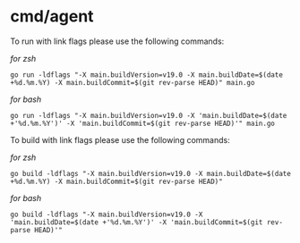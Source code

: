 # cmd/agent

To run with link flags please use the following commands:

*for zsh*
```
go run -ldflags "-X main.buildVersion=v19.0 -X main.buildDate=$(date +%d.%m.%Y) -X main.buildCommit=$(git rev-parse HEAD)" main.go
```

*for bash*
```
go run -ldflags "-X main.buildVersion=v19.0 -X 'main.buildDate=$(date +'%d.%m.%Y')' -X 'main.buildCommit=$(git rev-parse HEAD)'" main.go
```

To build with link flags please use the following commands:

*for zsh*
```
go build -ldflags "-X main.buildVersion=v19.0 -X main.buildDate=$(date +%d.%m.%Y) -X main.buildCommit=$(git rev-parse HEAD)"
```

*for bash*
```
go build -ldflags "-X main.buildVersion=v19.0 -X 'main.buildDate=$(date +'%d.%m.%Y')' -X 'main.buildCommit=$(git rev-parse HEAD)'"
```